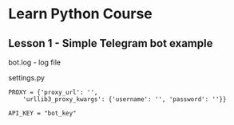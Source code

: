 # Learn Python Course

## Lesson 1 - Simple Telegram bot example

bot.log - log file

settings.py
```
PROXY = {'proxy_url': '', 
    'urllib3_proxy_kwargs': {'username': '', 'password': ''}}

API_KEY = "bot_key"
```